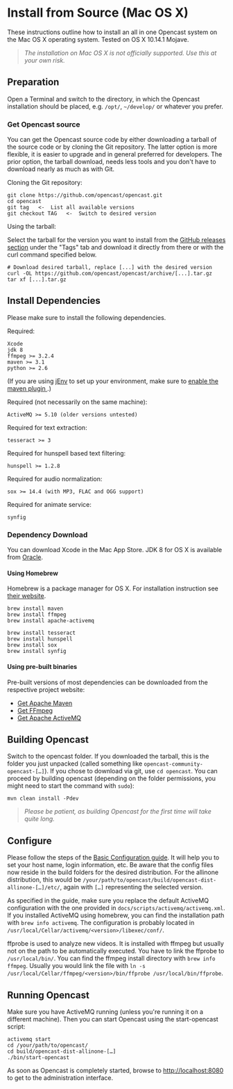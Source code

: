Install from Source (Mac OS X)
====================================

These instructions outline how to install an all in one Opencast system on the Mac OS X operating system.
Tested on OS X 10.14.1 Mojave.

> *The installation on Mac OS X is not officially supported. Use this at your own risk.*


Preparation
-----------

Open a Terminal and switch to the directory, in which the Opencast installation should be placed, e.g. `/opt/`,
`~/develop/` or whatever you prefer.

### Get Opencast source

You can get the Opencast source code by either downloading a tarball of the source code or by cloning the Git
repository. The latter option is more flexible, it is easier to upgrade and in general preferred for developers. The
prior option, the tarball download, needs less tools and you don't have to download nearly as much as with Git.

Cloning the Git repository:

    git clone https://github.com/opencast/opencast.git
    cd opencast
    git tag   <-  List all available versions
    git checkout TAG   <-  Switch to desired version

Using the tarball:

Select the tarball for the version you want to install
from the [GitHub releases section](https://github.com/opencast/opencast/releases) under the "Tags" tab and download it
directly from there or with the curl command specified below.

    # Download desired tarball, replace [...] with the desired version
    curl -OL https://github.com/opencast/opencast/archive/[...].tar.gz
    tar xf [...].tar.gz


Install Dependencies
--------------------

Please make sure to install the following dependencies.

Required:

    Xcode
    jdk 8
    ffmpeg >= 3.2.4
    maven >= 3.1
    python >= 2.6

(If you are using [jEnv](http://www.jenv.be/) to set up your environment, make sure to [enable the maven plugin
](https://stackoverflow.com/a/37466252).)

Required (not necessarily on the same machine):

    ActiveMQ >= 5.10 (older versions untested)

Required for text extraction:

    tesseract >= 3

Required for hunspell based text filtering:

    hunspell >= 1.2.8

Required for audio normalization:

    sox >= 14.4 (with MP3, FLAC and OGG support)

Required for animate service:

    synfig

### Dependency Download

You can download Xcode in the Mac App Store. JDK 8 for OS X is available from
[Oracle](http://www.oracle.com/technetwork/java/javase/downloads/index.html).

#### Using Homebrew

Homebrew is a package manager for OS X. For installation instruction see [their website](http://brew.sh/).

    brew install maven
    brew install ffmpeg
    brew install apache-activemq

    brew install tesseract
    brew install hunspell
    brew install sox
    brew install synfig

#### Using pre-built binaries

Pre-built versions of most dependencies can be downloaded from the respective project website:

* [Get Apache Maven](https://maven.apache.org/download.cgi)
* [Get FFmpeg](http://ffmpeg.org/download.html)
* [Get Apache ActiveMQ](http://activemq.apache.org/download.html)


Building Opencast
-----------------

Switch to the opencast folder. If you downloaded the tarball, this is the folder you just unpacked (called something
like `opencast-community-opencast-[…]`). If you chose to download via git, use `cd opencast`. You can proceed by
building opencast (depending on the folder permissions, you might need to start the command with `sudo`):

    mvn clean install -Pdev

> *Please be patient, as building Opencast for the first time will take quite long.*

Configure
---------

Please follow the steps of the [Basic Configuration guide](../configuration/basic.md). It will help you to set your host
name, login information, etc. Be aware that the config files now reside in the build folders for the desired
distribution. For the allinone distribution, this would be
`/your/path/to/opencast/build/opencast-dist-allinone-[…]/etc/`, again with `[…]` representing the selected version.

As specified in the guide, make sure you replace the default ActiveMQ configuration with the one provided in
`docs/scripts/activemq/activemq.xml`. If you installed ActiveMQ using homebrew, you can find the installation path with
`brew info activemq`. The configuration is probably located in `/usr/local/Cellar/activemq/<version>/libexec/conf/`.

ffprobe is used to analyze new videos. It is installed with ffmpeg but usually not on the path to be automatically
executed. You have to link the ffprobe to `/usr/local/bin/`. You can find the ffmpeg install directory with
`brew info ffmpeg`. Usually you would link the file with
`ln -s /usr/local/Cellar/ffmpeg/<version>/bin/ffprobe /usr/local/bin/ffprobe`.

Running Opencast
----------------

Make sure you have ActiveMQ running (unless you're running it on a different machine). Then you can start Opencast using
the start-opencast script:

    activemq start
    cd /your/path/to/opencast/
    cd build/opencast-dist-allinone-[…]
    ./bin/start-opencast

As soon as Opencast is completely started, browse to [http://localhost:8080](http://localhost:8080) to get to the
administration interface.
